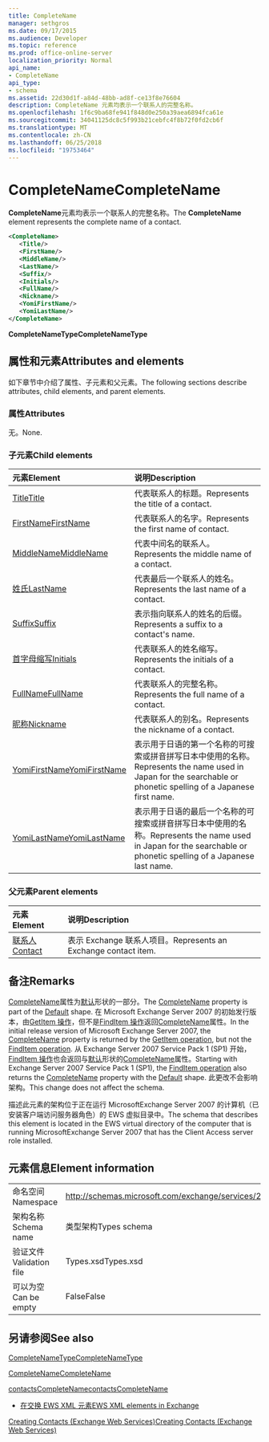 ```yaml
---
title: CompleteName
manager: sethgros
ms.date: 09/17/2015
ms.audience: Developer
ms.topic: reference
ms.prod: office-online-server
localization_priority: Normal
api_name:
- CompleteName
api_type:
- schema
ms.assetid: 22d30d1f-a84d-48bb-ad8f-ce13f8e76604
description: CompleteName 元素均表示一个联系人的完整名称。
ms.openlocfilehash: 1f6c9ba68fe941f848d0e250a39aea6894fca61e
ms.sourcegitcommit: 34041125dc8c5f993b21cebfc4f8b72f0fd2cb6f
ms.translationtype: MT
ms.contentlocale: zh-CN
ms.lasthandoff: 06/25/2018
ms.locfileid: "19753464"
---
```

# <a name="completename"></a><span data-ttu-id="005e0-103">CompleteName</span><span class="sxs-lookup"><span data-stu-id="005e0-103">CompleteName</span></span>

<span data-ttu-id="005e0-104">**CompleteName**元素均表示一个联系人的完整名称。</span><span class="sxs-lookup"><span data-stu-id="005e0-104">The **CompleteName** element represents the complete name of a contact.</span></span> 
  
```xml
<CompleteName>
   <Title/>
   <FirstName/>
   <MiddleName/>
   <LastName/>
   <Suffix/>
   <Initials/>
   <FullName/>
   <Nickname/>
   <YomiFirstName/>
   <YomiLastName/>
</CompleteName>
```

 <span data-ttu-id="005e0-105">**CompleteNameType**</span><span class="sxs-lookup"><span data-stu-id="005e0-105">**CompleteNameType**</span></span>
## <a name="attributes-and-elements"></a><span data-ttu-id="005e0-106">属性和元素</span><span class="sxs-lookup"><span data-stu-id="005e0-106">Attributes and elements</span></span>

<span data-ttu-id="005e0-107">如下章节中介绍了属性、子元素和父元素。</span><span class="sxs-lookup"><span data-stu-id="005e0-107">The following sections describe attributes, child elements, and parent elements.</span></span>
  
### <a name="attributes"></a><span data-ttu-id="005e0-108">属性</span><span class="sxs-lookup"><span data-stu-id="005e0-108">Attributes</span></span>

<span data-ttu-id="005e0-109">无。</span><span class="sxs-lookup"><span data-stu-id="005e0-109">None.</span></span>
  
### <a name="child-elements"></a><span data-ttu-id="005e0-110">子元素</span><span class="sxs-lookup"><span data-stu-id="005e0-110">Child elements</span></span>

|<span data-ttu-id="005e0-111">**元素**</span><span class="sxs-lookup"><span data-stu-id="005e0-111">**Element**</span></span>|<span data-ttu-id="005e0-112">**说明**</span><span class="sxs-lookup"><span data-stu-id="005e0-112">**Description**</span></span>|
|:-----|:-----|
|[<span data-ttu-id="005e0-113">Title</span><span class="sxs-lookup"><span data-stu-id="005e0-113">Title</span></span>](title.md) <br/> |<span data-ttu-id="005e0-114">代表联系人的标题。</span><span class="sxs-lookup"><span data-stu-id="005e0-114">Represents the title of a contact.</span></span>  <br/> |
|[<span data-ttu-id="005e0-115">FirstName</span><span class="sxs-lookup"><span data-stu-id="005e0-115">FirstName</span></span>](firstname.md) <br/> |<span data-ttu-id="005e0-116">代表联系人的名字。</span><span class="sxs-lookup"><span data-stu-id="005e0-116">Represents the first name of contact.</span></span>  <br/> |
|[<span data-ttu-id="005e0-117">MiddleName</span><span class="sxs-lookup"><span data-stu-id="005e0-117">MiddleName</span></span>](middlename.md) <br/> |<span data-ttu-id="005e0-118">代表中间名的联系人。</span><span class="sxs-lookup"><span data-stu-id="005e0-118">Represents the middle name of a contact.</span></span>  <br/> |
|[<span data-ttu-id="005e0-119">姓氏</span><span class="sxs-lookup"><span data-stu-id="005e0-119">LastName</span></span>](lastname.md) <br/> |<span data-ttu-id="005e0-120">代表最后一个联系人的姓名。</span><span class="sxs-lookup"><span data-stu-id="005e0-120">Represents the last name of a contact.</span></span>  <br/> |
|[<span data-ttu-id="005e0-121">Suffix</span><span class="sxs-lookup"><span data-stu-id="005e0-121">Suffix</span></span>](suffix.md) <br/> |<span data-ttu-id="005e0-122">表示指向联系人的姓名的后缀。</span><span class="sxs-lookup"><span data-stu-id="005e0-122">Represents a suffix to a contact's name.</span></span>  <br/> |
|[<span data-ttu-id="005e0-123">首字母缩写</span><span class="sxs-lookup"><span data-stu-id="005e0-123">Initials</span></span>](initials.md) <br/> |<span data-ttu-id="005e0-124">代表联系人的姓名缩写。</span><span class="sxs-lookup"><span data-stu-id="005e0-124">Represents the initials of a contact.</span></span>  <br/> |
|[<span data-ttu-id="005e0-125">FullName</span><span class="sxs-lookup"><span data-stu-id="005e0-125">FullName</span></span>](fullname.md) <br/> |<span data-ttu-id="005e0-126">代表联系人的完整名称。</span><span class="sxs-lookup"><span data-stu-id="005e0-126">Represents the full name of a contact.</span></span>  <br/> |
|[<span data-ttu-id="005e0-127">昵称</span><span class="sxs-lookup"><span data-stu-id="005e0-127">Nickname</span></span>](nickname.md) <br/> |<span data-ttu-id="005e0-128">代表联系人的别名。</span><span class="sxs-lookup"><span data-stu-id="005e0-128">Represents the nickname of a contact.</span></span>  <br/> |
|[<span data-ttu-id="005e0-129">YomiFirstName</span><span class="sxs-lookup"><span data-stu-id="005e0-129">YomiFirstName</span></span>](yomifirstname.md) <br/> |<span data-ttu-id="005e0-130">表示用于日语的第一个名称的可搜索或拼音拼写日本中使用的名称。</span><span class="sxs-lookup"><span data-stu-id="005e0-130">Represents the name used in Japan for the searchable or phonetic spelling of a Japanese first name.</span></span>  <br/> |
|[<span data-ttu-id="005e0-131">YomiLastName</span><span class="sxs-lookup"><span data-stu-id="005e0-131">YomiLastName</span></span>](yomilastname.md) <br/> |<span data-ttu-id="005e0-132">表示用于日语的最后一个名称的可搜索或拼音拼写日本中使用的名称。</span><span class="sxs-lookup"><span data-stu-id="005e0-132">Represents the name used in Japan for the searchable or phonetic spelling of a Japanese last name.</span></span>  <br/> |
   
### <a name="parent-elements"></a><span data-ttu-id="005e0-133">父元素</span><span class="sxs-lookup"><span data-stu-id="005e0-133">Parent elements</span></span>

|<span data-ttu-id="005e0-134">**元素**</span><span class="sxs-lookup"><span data-stu-id="005e0-134">**Element**</span></span>|<span data-ttu-id="005e0-135">**说明**</span><span class="sxs-lookup"><span data-stu-id="005e0-135">**Description**</span></span>|
|:-----|:-----|
|[<span data-ttu-id="005e0-136">联系人</span><span class="sxs-lookup"><span data-stu-id="005e0-136">Contact</span></span>](contact.md) <br/> |<span data-ttu-id="005e0-137">表示 Exchange 联系人项目。</span><span class="sxs-lookup"><span data-stu-id="005e0-137">Represents an Exchange contact item.</span></span>  <br/> |
   
## <a name="remarks"></a><span data-ttu-id="005e0-138">备注</span><span class="sxs-lookup"><span data-stu-id="005e0-138">Remarks</span></span>

<span data-ttu-id="005e0-139">[CompleteName](completename.md)属性为[默认](https://msdn.microsoft.com/library/ExchangeWebServices.DefaultShapeNamesType.Default.aspx)形状的一部分。</span><span class="sxs-lookup"><span data-stu-id="005e0-139">The [CompleteName](completename.md) property is part of the [Default](https://msdn.microsoft.com/library/ExchangeWebServices.DefaultShapeNamesType.Default.aspx) shape.</span></span> <span data-ttu-id="005e0-140">在 Microsoft Exchange Server 2007 的初始发行版本，由[GetItem 操作](getitem-operation.md)，但不是[FindItem 操作](finditem-operation.md)返回[CompleteName](completename.md)属性。</span><span class="sxs-lookup"><span data-stu-id="005e0-140">In the initial release version of Microsoft Exchange Server 2007, the [CompleteName](completename.md) property is returned by the [GetItem operation](getitem-operation.md), but not the [FindItem operation](finditem-operation.md).</span></span> <span data-ttu-id="005e0-141">从 Exchange Server 2007 Service Pack 1 (SP1) 开始， [FindItem 操作](finditem-operation.md)也会返回与[默认](https://msdn.microsoft.com/library/ExchangeWebServices.DefaultShapeNamesType.Default.aspx)形状的[CompleteName](completename.md)属性。</span><span class="sxs-lookup"><span data-stu-id="005e0-141">Starting with Exchange Server 2007 Service Pack 1 (SP1), the [FindItem operation](finditem-operation.md) also returns the [CompleteName](completename.md) property with the [Default](https://msdn.microsoft.com/library/ExchangeWebServices.DefaultShapeNamesType.Default.aspx) shape.</span></span> <span data-ttu-id="005e0-142">此更改不会影响架构。</span><span class="sxs-lookup"><span data-stu-id="005e0-142">This change does not affect the schema.</span></span> 
  
<span data-ttu-id="005e0-143">描述此元素的架构位于正在运行 MicrosoftExchange Server 2007 的计算机（已安装客户端访问服务器角色）的 EWS 虚拟目录中。</span><span class="sxs-lookup"><span data-stu-id="005e0-143">The schema that describes this element is located in the EWS virtual directory of the computer that is running MicrosoftExchange Server 2007 that has the Client Access server role installed.</span></span>
  
## <a name="element-information"></a><span data-ttu-id="005e0-144">元素信息</span><span class="sxs-lookup"><span data-stu-id="005e0-144">Element information</span></span>

|||
|:-----|:-----|
|<span data-ttu-id="005e0-145">命名空间</span><span class="sxs-lookup"><span data-stu-id="005e0-145">Namespace</span></span>  <br/> |http://schemas.microsoft.com/exchange/services/2006/types  <br/> |
|<span data-ttu-id="005e0-146">架构名称</span><span class="sxs-lookup"><span data-stu-id="005e0-146">Schema name</span></span>  <br/> |<span data-ttu-id="005e0-147">类型架构</span><span class="sxs-lookup"><span data-stu-id="005e0-147">Types schema</span></span>  <br/> |
|<span data-ttu-id="005e0-148">验证文件</span><span class="sxs-lookup"><span data-stu-id="005e0-148">Validation file</span></span>  <br/> |<span data-ttu-id="005e0-149">Types.xsd</span><span class="sxs-lookup"><span data-stu-id="005e0-149">Types.xsd</span></span>  <br/> |
|<span data-ttu-id="005e0-150">可以为空</span><span class="sxs-lookup"><span data-stu-id="005e0-150">Can be empty</span></span>  <br/> |<span data-ttu-id="005e0-151">False</span><span class="sxs-lookup"><span data-stu-id="005e0-151">False</span></span>  <br/> |
   
## <a name="see-also"></a><span data-ttu-id="005e0-152">另请参阅</span><span class="sxs-lookup"><span data-stu-id="005e0-152">See also</span></span>



[<span data-ttu-id="005e0-153">CompleteNameType</span><span class="sxs-lookup"><span data-stu-id="005e0-153">CompleteNameType</span></span>](https://msdn.microsoft.com/library/ExchangeWebServices.CompleteNameType.aspx)
  
[<span data-ttu-id="005e0-154">CompleteName</span><span class="sxs-lookup"><span data-stu-id="005e0-154">CompleteName</span></span>](https://msdn.microsoft.com/library/ExchangeWebServices.ContactItemType.CompleteName.aspx)
  
[<span data-ttu-id="005e0-155">contactsCompleteName</span><span class="sxs-lookup"><span data-stu-id="005e0-155">contactsCompleteName</span></span>](https://msdn.microsoft.com/library/ExchangeWebServices.UnindexedFieldURIType.contactsCompleteName.aspx)


- [<span data-ttu-id="005e0-156">在交换 EWS XML 元素</span><span class="sxs-lookup"><span data-stu-id="005e0-156">EWS XML elements in Exchange</span></span>](ews-xml-elements-in-exchange.md)


[<span data-ttu-id="005e0-157">Creating Contacts (Exchange Web Services)</span><span class="sxs-lookup"><span data-stu-id="005e0-157">Creating Contacts (Exchange Web Services)</span></span>](http://msdn.microsoft.com/library/4845917e-70d1-481c-bbd7-011ec6571789%28Office.15%29.aspx)

